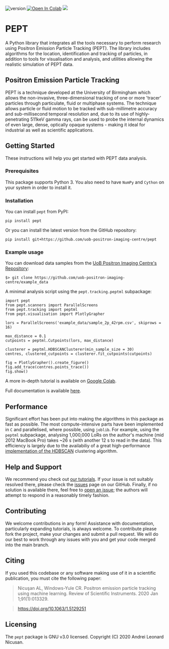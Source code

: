 

![version](https://img.shields.io/badge/version-0.1.6-blue)
[![Open In Colab](https://colab.research.google.com/assets/colab-badge.svg)](https://colab.research.google.com/drive/1G8XHP9zWMMDVu23PXzANLCOKNP_RjBEO)
[![](https://img.shields.io/badge/-docs-success)](https://uob-positron-imaging-centre.github.io)

# PEPT


A Python library that integrates all the tools necessary to
perform research using Positron Emission Particle Tracking (PEPT). The library
includes algorithms for the location, identification and tracking of particles,
in addition to tools for visualisation and analysis, and utilities allowing the
realistic simulation of PEPT data.


## Positron Emission Particle Tracking
PEPT is a technique developed at the University of Birmingham which allows the
non-invasive, three-dimensional tracking of one or more 'tracer' particles through
particulate, fluid or multiphase systems. The technique allows particle or fluid
motion to be tracked with sub-millimetre accuracy and sub-millisecond temporal
resolution and, due to its use of highly-penetrating 511keV gamma rays, can be
used to probe the internal dynamics of even large, dense, optically opaque
systems - making it ideal for industrial as well as scientific applications.


## Getting Started

These instructions will help you get started with PEPT data analysis.

### Prerequisites

This package supports Python 3. You also need to have `NumPy` and `Cython`
on your system in order to install it.

### Installation

You can install `pept` from PyPI:

```
pip install pept
```

Or you can install the latest version from the GitHub repository:

```
pip install git+https://github.com/uob-positron-imaging-centre/pept
```

### Example usage

You can download data samples from the [UoB Positron Imaging Centre's
Repository](https://github.com/uob-positron-imaging-centre/example_data):

```
$> git clone https://github.com/uob-positron-imaging-centre/example_data
```

A minimal analysis script using the `pept.tracking.peptml` subpackage:

```
import pept
from pept.scanners import ParallelScreens
from pept.tracking import peptml
from pept.visualisation import PlotlyGrapher

lors = ParallelScreens('example_data/sample_2p_42rpm.csv', skiprows = 16)

max_distance = 0.1
cutpoints = peptml.Cutpoints(lors, max_distance)

clusterer = peptml.HDBSCANClusterer(min_sample_size = 30)
centres, clustered_cutpoints = clusterer.fit_cutpoints(cutpoints)

fig = PlotlyGrapher().create_figure()
fig.add_trace(centres.points_trace())
fig.show()
```

A more in-depth tutorial is available on [Google
Colab](https://colab.research.google.com/drive/1G8XHP9zWMMDVu23PXzANLCOKNP_RjBEO).

Full documentation is available [here](https://uob-positron-imaging-centre.github.io).


## Performance

Significant effort has been put into making the algorithms in this package as
fast as possible. The most compute-intensive parts have been implemented in
`C` and parallelised, where possible, using `joblib`. For example, using the `peptml`
subpackage, analysing 1,000,000 LoRs on the author's machine (mid 2012 MacBook Pro)
takes ~26 s (with another 12 s to read in the data). This efficiency is largely
due to the availabiliy of a great high-performance [implementation of the
HDBSCAN](https://github.com/scikit-learn-contrib/hdbscan) clustering algorithm.


## Help and Support

We recommend you check out [our tutorials](https://colab.research.google.com/drive/1G8XHP9zWMMDVu23PXzANLCOKNP_RjBEO). If your issue is not suitably resolved there, please
check the [issues](https://github.com/uob-positron-imaging-centre/pept/issues)
page on our GitHub. Finally, if no solution is available there, feel free to
[open an
issue](https://github.com/uob-positron-imaging-centre/pept/issues/new); the
authors will attempt to respond in a reasonably timely fashion.

## Contributing

We welcome contributions in any form! Assistance with documentation, particularly
expanding tutorials, is always welcome. To contribute please fork the project, make
your changes and submit a pull request. We will do our best to work through any
issues with you and get your code merged into the main branch.

## Citing

If you used this codebase or any software making use of it in a scientific
publication, you must cite the following paper:

> Nicuşan AL, Windows-Yule CR. Positron emission particle tracking using machine learning. Review of Scientific Instruments. 2020 Jan 1;91(1):013329.

> https://doi.org/10.1063/1.5129251

## Licensing

The `pept` package is GNU v3.0 licensed.
Copyright (C) 2020 Andrei Leonard Nicusan.




